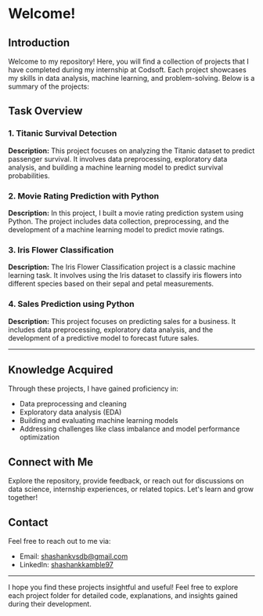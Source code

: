 # Welcome!

## Introduction
Welcome to my repository! Here, you will find a collection of projects that I have completed during my internship at Codsoft. Each project showcases my skills in data analysis, machine learning, and problem-solving. Below is a summary of the projects:

## Task Overview

### 1. Titanic Survival Detection

**Description:** This project focuses on analyzing the Titanic dataset to predict passenger survival. It involves data preprocessing, exploratory data analysis, and building a machine learning model to predict survival probabilities.

### 2. Movie Rating Prediction with Python

**Description:** In this project, I built a movie rating prediction system using Python. The project includes data collection, preprocessing, and the development of a machine learning model to predict movie ratings.

### 3. Iris Flower Classification

**Description:** The Iris Flower Classification project is a classic machine learning task. It involves using the Iris dataset to classify iris flowers into different species based on their sepal and petal measurements.

### 4. Sales Prediction using Python

**Description:** This project focuses on predicting sales for a business. It includes data preprocessing, exploratory data analysis, and the development of a predictive model to forecast future sales.

---
## Knowledge Acquired
Through these projects, I have gained proficiency in:
- Data preprocessing and cleaning
- Exploratory data analysis (EDA)
- Building and evaluating machine learning models
- Addressing challenges like class imbalance and model performance optimization

## Connect with Me
Explore the repository, provide feedback, or reach out for discussions on data science, internship experiences, or related topics. Let's learn and grow together!

## Contact
Feel free to reach out to me via:
- Email: shashankvsdb@gmail.com
- LinkedIn:  [shashankkamble97](https://www.linkedin.com/in/shashankkamble97)

---

I hope you find these projects insightful and useful! Feel free to explore each project folder for detailed code, explanations, and insights gained during their development.
